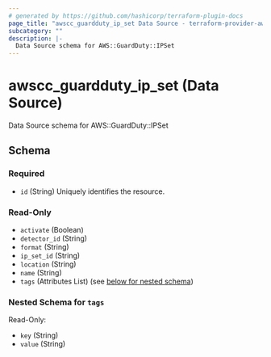```yaml
---
# generated by https://github.com/hashicorp/terraform-plugin-docs
page_title: "awscc_guardduty_ip_set Data Source - terraform-provider-awscc"
subcategory: ""
description: |-
  Data Source schema for AWS::GuardDuty::IPSet
---
```


# awscc_guardduty_ip_set (Data Source)

Data Source schema for AWS::GuardDuty::IPSet



<!-- schema generated by tfplugindocs -->
## Schema

### Required

- `id` (String) Uniquely identifies the resource.

### Read-Only

- `activate` (Boolean)
- `detector_id` (String)
- `format` (String)
- `ip_set_id` (String)
- `location` (String)
- `name` (String)
- `tags` (Attributes List) (see [below for nested schema](#nestedatt--tags))

<a id="nestedatt--tags"></a>
### Nested Schema for `tags`

Read-Only:

- `key` (String)
- `value` (String)
